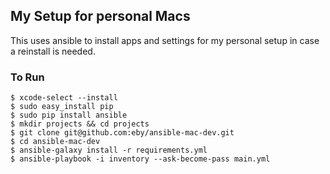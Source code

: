 ## My Setup for personal Macs

This uses ansible to install apps and settings for my personal setup in case a reinstall is needed. 

### To Run
    $ xcode-select --install
    $ sudo easy_install pip
    $ sudo pip install ansible
    $ mkdir projects && cd projects
    $ git clone git@github.com:eby/ansible-mac-dev.git
    $ cd ansible-mac-dev
    $ ansible-galaxy install -r requirements.yml
    $ ansible-playbook -i inventory --ask-become-pass main.yml 
